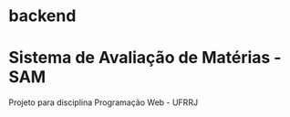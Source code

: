 # backend
<h1>Sistema de Avaliação de Matérias - SAM</h1>
Projeto para disciplina Programação Web - UFRRJ
